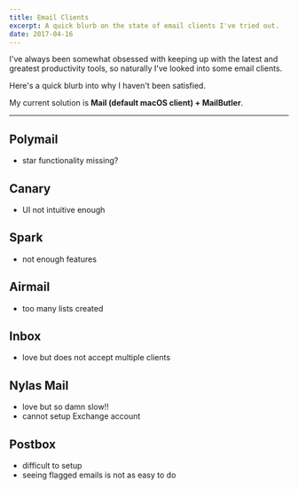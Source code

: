 ```yaml
---
title: Email Clients
excerpt: A quick blurb on the state of email clients I've tried out.
date: 2017-04-16
---
```


I've always been somewhat obsessed with keeping up with the latest and greatest productivity tools, so naturally I've looked into some email clients.

Here's a quick blurb into why I haven't been satisfied.

My current solution is **Mail (default macOS client) + MailButler**.

---

## Polymail

- star functionality missing?

## Canary

- UI not intuitive enough

## Spark

- not enough features

## Airmail

- too many lists created

## Inbox

- love but does not accept multiple clients

## Nylas Mail

- love but so damn slow!!
- cannot setup Exchange account

## Postbox

- difficult to setup
- seeing flagged emails is not as easy to do
